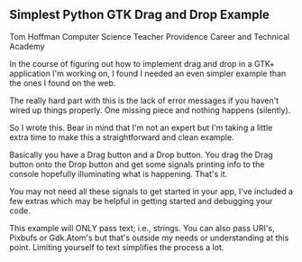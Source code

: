 Simplest Python GTK Drag and Drop Example
-----------------------------------------

Tom Hoffman
Computer Science Teacher
Providence Career and Technical Academy

In the course of figuring out how to implement drag and drop
in a GTK+ application I'm working on, I found I needed an even
simpler example than the ones I found on the web.

The really hard part with this is the lack of error messages if
you haven't wired up things properly.  One missing piece and
nothing happens (silently).

So I wrote this.  Bear in mind that I'm not an expert but I'm
taking a little extra time to make this a straightforward
and clean example.  

Basically you have a Drag button and a Drop button.
You drag the Drag button onto the Drop button and get some
signals printing info to the console hopefully illuminating
what is happening.  That's it.

You may not need all these signals to
get started in your app, I've included a few extras which may
be helpful in getting started and debugging your code.

This example will ONLY pass text; i.e., strings.  You can also
pass URI's, Pixbufs or Gdk.Atom's but that's outside my needs
or understanding at this point.  Limiting yourself to text
simplifies the process a lot.
